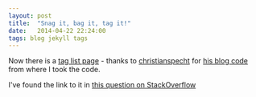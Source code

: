 ```yaml
---
layout: post
title:  "Snag it, bag it, tag it!"
date:   2014-04-22 22:24:00
tags: blog jekyll tags
---	
```


Now there is a [tag list page][tags] - thanks to [christianspecht][christianspecht] for [his blog code][christianspecht-blog] from where I took the code.

I've found the link to it in [this question on StackOverflow][an-easy-way-to-support-tags-in-a-jekyll-blog]

[tags]: /tags/
[an-easy-way-to-support-tags-in-a-jekyll-blog]: https://stackoverflow.com/questions/1408824/an-easy-way-to-support-tags-in-a-jekyll-blog
[christianspecht]: http://christianspecht.de
[christianspecht-blog]: https://bitbucket.org/christianspecht/blog